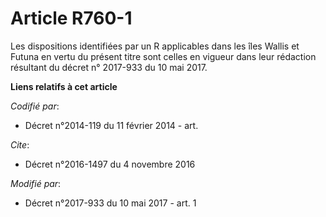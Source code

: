 # Article R760-1

Les dispositions identifiées par un R applicables dans les îles Wallis et Futuna en vertu du présent titre sont celles en
vigueur dans leur rédaction résultant du décret n° 2017-933 du 10 mai 2017.

**Liens relatifs à cet article**

_Codifié par_:

  - Décret n°2014-119 du 11 février 2014 - art.

_Cite_:

  - Décret n°2016-1497 du 4 novembre 2016

_Modifié par_:

  - Décret n°2017-933 du 10 mai 2017 - art. 1
